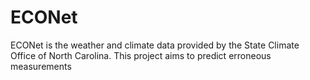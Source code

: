 # ECONet
ECONet is the weather and climate data provided by the State Climate Office of North Carolina. This project aims to predict erroneous measurements
